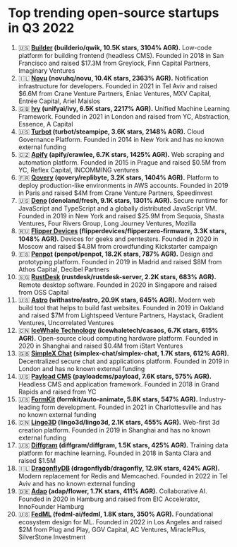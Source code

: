 # Top trending open-source startups in Q3 2022

1. 🇺🇸 **[Builder](https://www.builder.io/) (builderio/qwik, 10.5K stars, 3104% AGR).** Low-code platform for building frontend (headless CMS). Founded in 2018 in San Francisco and raised $17.3M from Greylock, Finn Capital Partners, Imaginary Ventures
2. 🇮🇱 **[Novu](https://novu.co/) (novuhq/novu, 10.4K stars, 2363% AGR).** Notification infrastructure for developers. Founded in 2021 in Tel Aviv and raised $6.6M from Crane Venture Partners, Eniac Ventures, MXV Capital, Entrée Capital, Ariel Maislos
3. 🇬🇧 **[Ivy](https://lets-unify.ai/) (unifyai/ivy, 6.5K stars, 2217% AGR).** Unified Machine Learning Framework. Founded in 2021 in London and raised from YC, Abstraction, Essence, A Capital
4. 🇺🇸 **[Turbot](https://turbot.com/) (turbot/steampipe, 3.6K stars, 2148% AGR).** Cloud Governance Platform. Founded in 2014 in New York and has no known external funding
5. 🇨🇿 **[Apify](https://apify.com/) (apify/crawlee, 6.7K stars, 1425% AGR).** Web scraping and automation platform. Founded in 2015 in Prague and raised $0.5M from YC, Reflex Capital, INCOMMING ventures
6. 🇫🇷 **[Qovery](https://www.qovery.com/) (qovery/replibyte, 3.2K stars, 1404% AGR).** Platform to deploy production-like environments in AWS accounts. Founded in 2019 in Paris and raised $4M from Crane Venture Partners, Speedinvest
7. 🇺🇸 **[Deno](https://deno.com/) (denoland/fresh, 9.1K stars, 1301% AGR).** Secure runtime for JavaScript and TypeScript and a globally distributed JavaScript VM. Founded in 2019 in New York and raised $25.9M from Sequoia, Shasta Ventures, Four Rivers Group, Long Journey Ventures, Mozilla
8. 🇷🇺 **[Flipper Devices](https://www.flipperdevices.com/) (flipperdevices/flipperzero-firmware, 3.3K stars, 1048% AGR).** Devices for geeks and pentesters. Founded in 2020 in Moscow and raised $4.8M from crowdfunding Kickstarter campaign
9. 🇪🇸 **[Penpot](https://penpot.app/) (penpot/penpot, 18.2K stars, 787% AGR).** Design and prototyping platform. Founded in 2019 in Madrid and raised $8M from Athos Capital, Decibel Partners
10. 🇸🇬 **[RustDesk](https://rustdesk.com/) (rustdesk/rustdesk-server, 2.2K stars, 683% AGR).** Remote desktop software. Founded in 2020 in Singapore and raised from OSS Capital
11. 🇺🇸 **[Astro](https://astro.build/) (withastro/astro, 20.9K stars, 645% AGR).** Modern web build tool that helps to build fast websites. Founded in 2019 in Oakland and raised $7M from Lightspeed Venture Partners, Haystack, Gradient Ventures, Uncorrelated Ventures
12. 🇨🇳 **[IceWhale Technology](https://www.zimaboard.com/) (icewhaletech/casaos, 6.7K stars, 615% AGR).** Open-source cloud computing hardware platform. Founded in 2020 in Shanghai and raised $0.4M from iStart Ventures
13. 🇬🇧 **[SimpleX Chat](https://simplex.chat/) (simplex-chat/simplex-chat, 1.7K stars, 612% AGR).** Decentralized secure chat and applications platform. Founded in 2019 in London and has no known external funding
14. 🇺🇸 **[Payload CMS](https://payloadcms.com/) (payloadcms/payload, 7.6K stars, 575% AGR).** Headless CMS and application framework. Founded in 2018 in Grand Rapids and raised from YC
15. 🇺🇸 **[FormKit](https://formkit.com/) (formkit/auto-animate, 5.8K stars, 547% AGR).** Industry-leading form development. Founded in 2021 in Charlottesville and has no known external funding
16. 🇨🇳 **[Lingo3D](https://www.lingo3d.com/) (lingo3d/lingo3d, 2.1K stars, 455% AGR).** Web-first 3d creation platform. Founded in 2019 in Shanghai and has no known external funding
17. 🇺🇸 **[Diffgram](https://diffgram.com/) (diffgram/diffgram, 1.5K stars, 425% AGR).** Training data platform for machine learning. Founded in 2018 in Santa Clara and raised $1.5M
18. 🇮🇱 **[DragonflyDB](https://dragonflydb.io/) (dragonflydb/dragonfly, 12.9K stars, 424% AGR).** Modern replacement for Redis and Memcached. Founded in 2022 in Tel Aviv and has no known external funding
19. 🇩🇪 **[Adap](https://www.adap.com/) (adap/flower, 1.7K stars, 411% AGR).** Collaborative AI. Founded in 2020 in Hamburg and raised from EIC Accelerator, InnoFounder Hamburg
20. 🇺🇸 **[FedML](https://fedml.ai/) (fedml-ai/fedml, 1.8K stars, 350% AGR).** Foundational ecosystem design for ML. Founded in 2022 in Los Angeles and raised $2M from Plug and Play, GGV Capital, AC Ventures, MiraclePlus, SilverStone Investment
